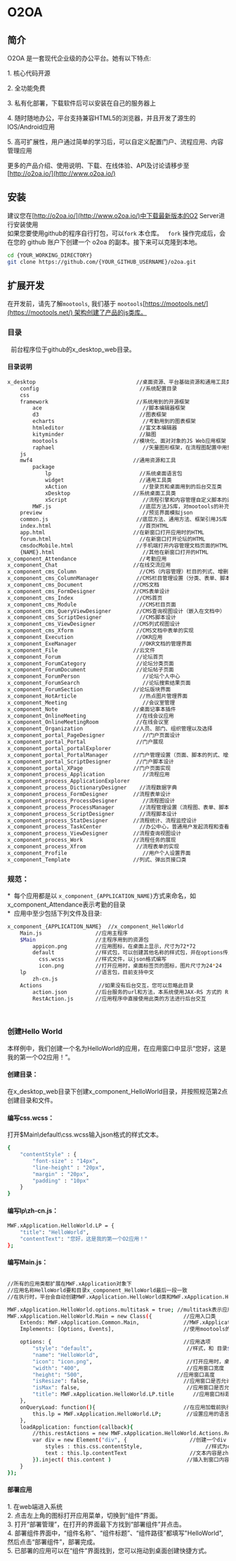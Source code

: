 O2OA
==========
## 简介
O2OA 是一套现代企业级的办公平台。她有以下特点\:

1. 核心代码开源

2. 全功能免费

3. 私有化部署，下载软件后可以安装在自己的服务器上

4. 随时随地办公，平台支持兼容HTML5的浏览器，并且开发了源生的IOS/Android应用

5. 高可扩展性，用户通过简单的学习后，可以自定义配置门户、流程应用、内容管理应用

更多的产品介绍、使用说明、下载、在线体验、API及讨论请移步至[http://o2oa.io/](http://www.o2oa.io/)

## 安装
建议您在[http://o2oa.io/](http://www.o2oa.io/)中下载最新版本的O2 Server进行安装使用    
如果您要使用github的程序自行打包，可以`fork` 本仓库。  
`fork` 操作完成后，会在您的 github 账户下创建一个 o2oa 的副本。接下来可以克隆到本地。  
```bash  
cd {YOUR_WORKING_DIRECTORY}
git clone https://github.com/{YOUR_GITHUB_USERNAME}/o2oa.git  
```
## 扩展开发
在开发前，请先了解`mootools`, 我们基于 `mootools`[https://mootools.net/](https://mootools.net/) 架构创建了产品的js类库。

### 目录
  前台程序位于github的x_desktop_web目录。  
 
#### 目录说明
```bash
x_desktop                                //桌面资源、平台基础资源和通用工具类
    config                                //系统配置目录
    css                                
    framework                            //系统用到的开源框架
        ace                                //脚本编辑器框架
        d3                                //图表框架
        echarts                            //考勤用到的图表框架
        htmleditor                        //富文本编辑器
        kityminder                        //脑图
        mootools                        //模块化、面对对象的JS Web应用框架
        raphael                            //矢量图形框架，在流程图配置中用到
    js                                
    mwf4                                //通用资源和工具
        package
            lp                            //系统桌面语言包
            widget                        //通用工具类
            xAction                        //登录页和桌面用到的后台交互类
            xDesktop                    //系统桌面工具类
            xScript                        //流程引擎和内容管理自定义脚本的运行环境
        MWF.js                            //底层方法JS库，对mootools的补充
    preview                                //预览界面模拟json
    common.js                            //底层方法、通用方法、框架引用JS库
    index.html                            //首页HTML
    app.html                            //在新窗口打开应用时的HTML
    forum.html                            //在新窗口打开论坛的HTML
    cmsdocMobile.html                    //手机端打开内容管理文档页面的HTML
    {NAME}.html                            //其他在新窗口打开的HTML
x_component_Attendance                    //考勤应用
x_component_Chat                        //在线交流应用
x_component_cms_Column                    //CMS（内容管理）栏目的列式、增删配置
x_component_cms_ColumnManager            //CMS栏目管理设置（分类、表单、脚本、数据字典的列式、增删）
x_component_cms_Document                //CMS文档
x_component_cms_FormDesigner            //CMS表单设计
x_component_cms_Index                    //CMS首页
x_component_cms_Module                    //CMS栏目页面
x_component_cms_QueryViewDesigner        //CMS查询视图设计（嵌入在文档中）
x_component_cms_ScriptDesigner            //CMS脚本设计
x_component_cms_ViewDesigner            //CMS列式视图设计
x_component_cms_Xform                    //CMS文档中表单的实现
x_component_Execution                    //OKR应用
x_component_ExeManager                    //OKR文档的管理界面
x_component_File                        //云文件
x_component_Forum                        //论坛首页
x_component_ForumCategory                //论坛分类页面
x_component_ForumDocument                //论坛帖子页面
x_component_ForumPerson                    //论坛个人中心
x_component_ForumSearch                    //论坛搜索结果页面
x_component_ForumSection                //论坛版块界面
x_component_HotArticle                    //热点图片管理界面
x_component_Meeting                        //会议室管理
x_component_Note                        //桌面记事本插件
x_component_OnlineMeeting                //在线会议应用
x_component_OnlineMeetingRoom            //在线会议室
x_component_Organization                //人员、部门、组织管理以及选择
x_component_portal_PageDesigner            //门户页面设计
x_component_portal_Portal                //门户展现
x_component_portal_portalExplorer
x_component_portal_PortalManager        //门户管理设置（页面、脚本的列式、增删）
x_component_portal_ScriptDesigner        //门户脚本设计
x_component_portal_XPage                //门户页面实现
x_component_process_Application            //流程应用
x_component_process_ApplicationExplorer    
x_component_process_DictionaryDesigner    //流程数据字典
x_component_process_FormDesigner        //流程表单设计
x_component_process_ProcessDesigner        //流程图设计
x_component_process_ProcessManager        //流程管理设置（流程图、表单、脚本、数据字典的列式、增删）
x_component_process_ScriptDesigner        //流程脚本设计
x_component_process_StatDesigner        //流程统计、流程监控设计
x_component_process_TaskCenter            //办公中心，普通用户发起流程和查看待办
x_component_process_ViewDesigner        //流程查询视图设计
x_component_process_Work                //流程任务的展现
x_component_process_Xfrom                //流程表单的实现
x_component_Profile                        //用户个人设置界面
x_component_Template                    //列式、弹出页接口类
```
### 规范：
*  每个应用都是以 `x_component_{APPLICATION_NAME}`方式来命名，如x_component_Attendance表示考勤的目录  
*  应用中至少包括下列文件及目录\:
```bash
x_component_{APPLICATION_NAME}  //x_component_HelloWorld
    Main.js                 //应用主程序  
    $Main                   //主程序用到的资源包  
        appicon.png         //应用图标，在桌面上显示，尺寸为72*72
        default             //样式包，可以创建其他名称的样式包，并在options传入到Main.js以改变页面风格  
          css.wcss          //样式文件，以json格式编写
          icon.png          //打开应用时，桌面标签页的图标，图片尺寸为24*24
    lp                      //语言包，目前支持中文  
        zh-cn.js        
    Actions                  //如果没有后台交互，您可以忽略此目录           
        action.json         //后台服务的url和方法，本系统使用JAX-RS 方式的 RESTful Web Service
        RestAction.js       //应用程序中直接使用此类的方法进行后台交互
```
 
### 创建Hello World
本样例中，我们创建一个名为HelloWorld的应用，在应用窗口中显示“您好，这是我的第一个O2应用！”。

#### 创建目录：
在x_desktop_web目录下创建x_component_HelloWorld目录，并按照规范第2点创建目录和文件。

#### 编写css.wcss：
打开$Main\default\css.wcss输入json格式的样式文本。
```bash
{
    "contentStyle" : {
        "font-size" : "14px", 
        "line-height" : "20px",
        "margin" : "20px",
        "padding" : "10px"
    }
}
```

#### 编写lp\zh-cn.js：
```bash
MWF.xApplication.HelloWorld.LP = {
    "title": "HelloWorld",
    "contentText": "您好，这是我的第一个O2应用！"
};
```

#### 编写Main.js：
```bash

//所有的应用类都扩展在MWF.xApplication对象下
//应用名称HelloWorld要和目录x_component_HelloWorld最后一段一致
//在执行时，平台会自动创建MWF.xApplication.HelloWorld类和MWF.xApplication.HelloWorld.options

MWF.xApplication.HelloWorld.options.multitask = true; //multitask表示应用可以在一个浏览器窗口重复打开
MWF.xApplication.HelloWorld.Main = new Class({          //应用入口类
    Extends: MWF.xApplication.Common.Main,              //MWF.xApplication.Common.Main类提供了平台桌面窗口创建和其他基本功能，比如展现、最大化、最小化等
    Implements: [Options, Events],                      //使用mootools的Options和Events类，请参考mootools的文档

    options: {                                          //应用选项
        "style": "default",                              //样式，和 目录$Main/default对应。应用初始化的时候会自动加载$Main/default/css.wcss文件，可以在this.css中使用定义的样式      
        "name": "HelloWorld",
        "icon": "icon.png",                              //打开应用时，桌面标签页的图标
        "width": "400",                                  //应用窗口宽度
        "height": "500",                              //应用窗口高度
        "isResize": false,                              //应用窗口是否允许拖动改变大小
        "isMax": false,                                  //应用窗口是否允许最大化
        "title": MWF.xApplication.HelloWorld.LP.title      //应用窗口标题，MWF.xApplication.HelloWorld.LP在 lp/zh-cn.js中定义
    },
    onQueryLoad: function(){                            //在应用加载前执行的程序
        this.lp = MWF.xApplication.HelloWorld.LP;        //设置应用的语言包
    },
    loadApplication: function(callback){
        //this.restActions = new MWF.xApplication.HelloWorld.Actions.RestActions();  //后台交互对象。和Actions/RestAction.js对应，如果没有后台交互可以忽略此代码
        var div = new Element("div", {                    //创建一个div
            styles : this.css.contentStyle,                    //样式为content。应用初始化的时候会自动加载$Main/default/css.wcss文件，可以在this.css中使用定义的样式
            text : this.lp.contentText                    //文本内容是zh-cn.js里定义的contentText
        }).inject( this.content )                        //插入到窗口内容中。this.content是应用窗口的内容DOM容器，您创建的DOM对象都是this.content的子对象
    }
});
```

#### 部署应用
1. 在web端进入系统  
2. 点击左上角的图标打开应用菜单，切换到“组件”界面。  
3. 打开“部署管理”，在打开的界面最下方找到“部署组件”并点击。  
4. 部署组件界面中，“组件名称”、“组件标题”、“组件路径”都填写"HelloWorld",然后点击“部署组件”，部署完成。  
5. 已部署的应用可以在“组件”界面找到，您可以拖动到桌面创建快捷方式。  
